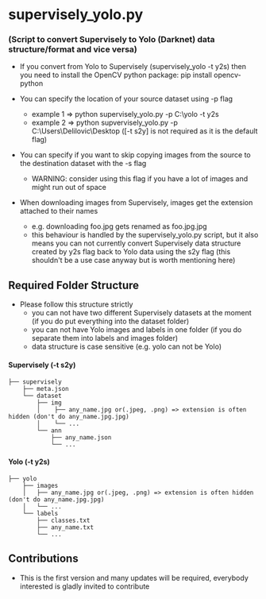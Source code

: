 # supervisely_yolo.py
### (Script to convert Supervisely to Yolo (Darknet) data structure/format and vice versa)

* If you convert from Yolo to Supervisely (supervisely_yolo -t y2s) then you need to install the OpenCV python package:
    pip install opencv-python

* You can specify the location of your source dataset using -p flag
    - example 1 => python supervisely_yolo.py -p C:\yolo -t y2s
    - example 2 => python supvervisely_yolo.py -p C:\Users\Delilovic\Desktop  ([-t s2y] is not required as it is the default flag)
 
* You can specify if you want to skip copying images from the source to the destination dataset with the -s flag
    - WARNING: consider using this flag if you have a lot of images and might run out of space
    
* When downloading images from Supervisely, images get the extension attached to their names 
    - e.g. downloading foo.jpg gets renamed as foo.jpg.jpg
    - this behaviour is handled  by the supervisely_yolo.py script, but it also means you can not currently convert Supervisely data structure created by
    y2s flag back to Yolo data using the s2y flag (this shouldn't be a use case anyway but is worth mentioning here) 


## Required Folder Structure
   * Please follow this structure strictly 
        - you can not have two different Supervisely datasets at the moment (if you do put everything into the dataset folder)
        - you can not have Yolo images and labels in one folder (if you do separate them into labels and images folder)
        - data structure is case sensitive (e.g. yolo can not be Yolo)
        
#### Supervisely (-t s2y)
```
├── supervisely
    ├── meta.json
    └── dataset
        ├── img
        │    ├── any_name.jpg or(.jpeg, .png) => extension is often hidden (don't do any_name.jpg.jpg)
        │    └── ...
        └── ann
            ├── any_name.json
            └── ...
```
#### Yolo (-t y2s)
```
├── yolo
    ├── images
    │   ├── any_name.jpg or(.jpeg, .png) => extension is often hidden (don't do any_name.jpg.jpg)
    │   └── ...
    └── labels
        ├── classes.txt
        ├── any_name.txt
        └── ...
```  
        
## Contributions
   * This is the first version and many updates will be required, everybody interested is gladly invited to contribute     
     

